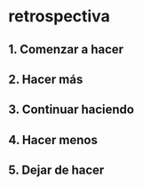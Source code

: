 # retrospectiva

## 1. Comenzar a hacer
## 2. Hacer más
## 3. Continuar haciendo
## 4. Hacer menos
## 5. Dejar de hacer